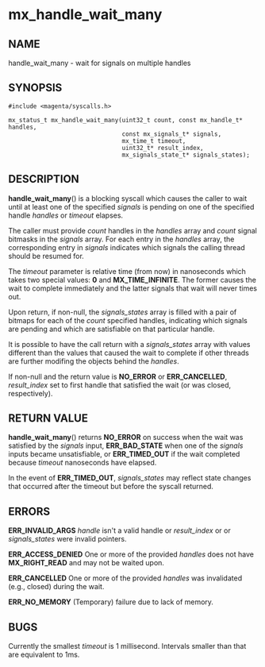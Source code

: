 # mx_handle_wait_many

## NAME

handle_wait_many - wait for signals on multiple handles

## SYNOPSIS

```
#include <magenta/syscalls.h>

mx_status_t mx_handle_wait_many(uint32_t count, const mx_handle_t* handles,
                                const mx_signals_t* signals,
                                mx_time_t timeout,
                                uint32_t* result_index,
                                mx_signals_state_t* signals_states);
```

## DESCRIPTION

**handle_wait_many**() is a blocking syscall which causes the caller to
wait until at least one of the specified *signals* is pending on one of
the specified handle *handles* or *timeout* elapses.

The caller must provide *count* handles in the *handles* array and *count*
signal bitmasks in the *signals* array. For each entry in the *handles*
array, the corresponding entry in *signals* indicates which signals the
calling thread should be resumed for.

The *timeout* parameter is relative time (from now) in nanoseconds which
takes two special values: **0** and **MX_TIME_INFINITE**. The former causes
the wait to complete immediately and the latter signals that wait will
never times out.

Upon return, if non-null, the *signals_states* array is filled with a pair of
bitmaps for each of the *count* specified handles, indicating which signals are
pending and which are satisfiable on that particular handle.

It is possible to have the call return with a *signals_states* array with values
different than the values that caused the wait to complete if other threads are
further modifing the objects behind the *handles*.

If non-null and the return value is **NO_ERROR** or **ERR_CANCELLED**,
*result_index* set to first handle that satisfied the wait (or was closed,
respectively).

## RETURN VALUE

**handle_wait_many**() returns **NO_ERROR** on success when the wait was
satisfied by the *signals* input, **ERR_BAD_STATE** when one of the *signals*
inputs became unsatisfiable, or **ERR_TIMED_OUT** if the wait completed because
*timeout* nanoseconds have elapsed.

In the event of **ERR_TIMED_OUT**, *signals_states* may reflect state changes
that occurred after the timeout but before the syscall returned.

## ERRORS

**ERR_INVALID_ARGS**  *handle* isn't a valid handle or *result_index* or
or *signals_states* were invalid pointers.

**ERR_ACCESS_DENIED**  One or more of the provided *handles* does not
have **MX_RIGHT_READ** and may not be waited upon.

**ERR_CANCELLED**  One or more of the provided *handles* was invalidated (e.g.,
closed) during the wait.

**ERR_NO_MEMORY** (Temporary) failure due to lack of memory.

## BUGS

Currently the smallest *timeout* is 1 millisecond. Intervals smaller
than that are equivalent to 1ms.
